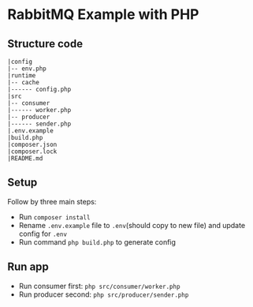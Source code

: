 # RabbitMQ Example with PHP

## Structure code
```
|config
|-- env.php
|runtime
|-- cache
|------ config.php
|src
|-- consumer
|------ worker.php
|-- producer
|------ sender.php
|.env.example
|build.php
|composer.json
|composer.lock
|README.md
```

## Setup

Follow by three main steps:

- Run `composer install`
- Rename `.env.example` file to `.env`(should copy to new file) and update config for `.env`
- Run command `php build.php` to generate config

## Run app

- Run consumer first: `php src/consumer/worker.php`
- Run producer second: `php src/producer/sender.php`


